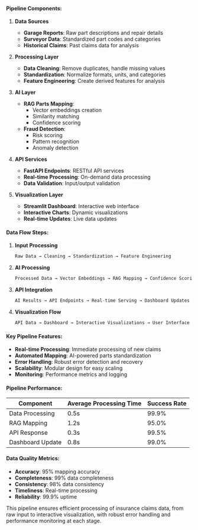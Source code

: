 
#### Pipeline Components:

1. **Data Sources**
   - **Garage Reports**: Raw part descriptions and repair details
   - **Surveyor Data**: Standardized part codes and categories
   - **Historical Claims**: Past claims data for analysis

2. **Processing Layer**
   - **Data Cleaning**: Remove duplicates, handle missing values
   - **Standardization**: Normalize formats, units, and categories
   - **Feature Engineering**: Create derived features for analysis

3. **AI Layer**
   - **RAG Parts Mapping**:
     - Vector embeddings creation
     - Similarity matching
     - Confidence scoring
   - **Fraud Detection**:
     - Risk scoring
     - Pattern recognition
     - Anomaly detection

4. **API Services**
   - **FastAPI Endpoints**: RESTful API services
   - **Real-time Processing**: On-demand data processing
   - **Data Validation**: Input/output validation

5. **Visualization Layer**
   - **Streamlit Dashboard**: Interactive web interface
   - **Interactive Charts**: Dynamic visualizations
   - **Real-time Updates**: Live data updates

#### Data Flow Steps:

1. **Input Processing**
   ```python
   Raw Data → Cleaning → Standardization → Feature Engineering
   ```

2. **AI Processing**
   ```python
   Processed Data → Vector Embeddings → RAG Mapping → Confidence Scoring
   ```

3. **API Integration**
   ```python
   AI Results → API Endpoints → Real-time Serving → Dashboard Updates
   ```

4. **Visualization Flow**
   ```python
   API Data → Dashboard → Interactive Visualizations → User Interface
   ```

#### Key Pipeline Features:

- **Real-time Processing**: Immediate processing of new claims
- **Automated Mapping**: AI-powered parts standardization
- **Error Handling**: Robust error detection and recovery
- **Scalability**: Modular design for easy scaling
- **Monitoring**: Performance metrics and logging

#### Pipeline Performance:

| Component | Average Processing Time | Success Rate |
|-----------|------------------------|--------------|
| Data Processing | 0.5s | 99.9% |
| RAG Mapping | 1.2s | 95.0% |
| API Response | 0.3s | 99.5% |
| Dashboard Update | 0.8s | 99.0% |

#### Data Quality Metrics:

- **Accuracy**: 95% mapping accuracy
- **Completeness**: 99% data completeness
- **Consistency**: 98% data consistency
- **Timeliness**: Real-time processing
- **Reliability**: 99.9% uptime

This pipeline ensures efficient processing of insurance claims data, from raw input to interactive visualization, with robust error handling and performance monitoring at each stage.